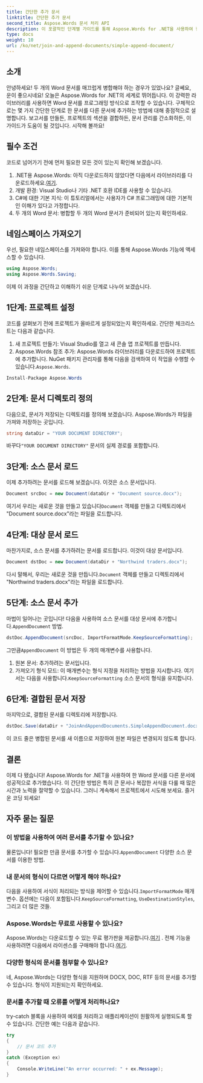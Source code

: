 ```yaml
---
title: 간단한 추가 문서
linktitle: 간단한 추가 문서
second_title: Aspose.Words 문서 처리 API
description: 이 포괄적인 단계별 가이드를 통해 Aspose.Words for .NET을 사용하여 한 Word 문서를 다른 문서에 추가하는 방법을 알아보세요.
type: docs
weight: 10
url: /ko/net/join-and-append-documents/simple-append-document/
---
```

## 소개

안녕하세요! 두 개의 Word 문서를 매끄럽게 병합해야 하는 경우가 있었나요? 글쎄요, 운이 좋으시네요! 오늘은 Aspose.Words for .NET의 세계로 뛰어듭니다. 이 강력한 라이브러리를 사용하면 Word 문서를 프로그래밍 방식으로 조작할 수 있습니다. 구체적으로는 몇 가지 간단한 단계로 한 문서를 다른 문서에 추가하는 방법에 대해 중점적으로 설명합니다. 보고서를 만들든, 프로젝트의 섹션을 결합하든, 문서 관리를 간소화하든, 이 가이드가 도움이 될 것입니다. 시작해 볼까요!

## 필수 조건

코드로 넘어가기 전에 먼저 필요한 모든 것이 있는지 확인해 보겠습니다.

1.  .NET용 Aspose.Words: 아직 다운로드하지 않았다면 다음에서 라이브러리를 다운로드하세요.[여기](https://releases.aspose.com/words/net/).
2. 개발 환경: Visual Studio나 기타 .NET 호환 IDE를 사용할 수 있습니다.
3. C#에 대한 기본 지식: 이 튜토리얼에서는 사용자가 C# 프로그래밍에 대한 기본적인 이해가 있다고 가정합니다.
4. 두 개의 Word 문서: 병합할 두 개의 Word 문서가 준비되어 있는지 확인하세요.

## 네임스페이스 가져오기

우선, 필요한 네임스페이스를 가져와야 합니다. 이를 통해 Aspose.Words 기능에 액세스할 수 있습니다.

```csharp
using Aspose.Words;
using Aspose.Words.Saving;
```

이제 이 과정을 간단하고 이해하기 쉬운 단계로 나누어 보겠습니다.

## 1단계: 프로젝트 설정

코드를 살펴보기 전에 프로젝트가 올바르게 설정되었는지 확인하세요. 간단한 체크리스트는 다음과 같습니다.

1. 새 프로젝트 만들기: Visual Studio를 열고 새 콘솔 앱 프로젝트를 만듭니다.
2.  Aspose.Words 참조 추가: Aspose.Words 라이브러리를 다운로드하여 프로젝트에 추가합니다. NuGet 패키지 관리자를 통해 다음을 검색하여 이 작업을 수행할 수 있습니다.`Aspose.Words`.

```csharp
Install-Package Aspose.Words
```

## 2단계: 문서 디렉토리 정의

다음으로, 문서가 저장되는 디렉토리를 정의해 보겠습니다. Aspose.Words가 파일을 가져와 저장하는 곳입니다.

```csharp
string dataDir = "YOUR DOCUMENT DIRECTORY";
```

 바꾸다`"YOUR DOCUMENT DIRECTORY"` 문서의 실제 경로를 포함합니다.

## 3단계: 소스 문서 로드

이제 추가하려는 문서를 로드해 보겠습니다. 이것은 소스 문서입니다.

```csharp
Document srcDoc = new Document(dataDir + "Document source.docx");
```

 여기서 우리는 새로운 것을 만들고 있습니다`Document` 객체를 만들고 디렉토리에서 "Document source.docx"라는 파일을 로드합니다.

## 4단계: 대상 문서 로드

마찬가지로, 소스 문서를 추가하려는 문서를 로드합니다. 이것이 대상 문서입니다.

```csharp
Document dstDoc = new Document(dataDir + "Northwind traders.docx");
```

 다시 말해서, 우리는 새로운 것을 만듭니다.`Document` 객체를 만들고 디렉토리에서 "Northwind traders.docx"라는 파일을 로드합니다.

## 5단계: 소스 문서 추가

 마법이 일어나는 곳입니다! 다음을 사용하여 소스 문서를 대상 문서에 추가합니다.`AppendDocument` 방법.

```csharp
dstDoc.AppendDocument(srcDoc, ImportFormatMode.KeepSourceFormatting);
```

 그만큼`AppendDocument` 이 방법은 두 개의 매개변수를 사용합니다.
1. 원본 문서: 추가하려는 문서입니다.
2.  가져오기 형식 모드: 이 매개변수는 형식 지정을 처리하는 방법을 지시합니다. 여기서는 다음을 사용합니다.`KeepSourceFormatting` 소스 문서의 형식을 유지합니다.

## 6단계: 결합된 문서 저장

마지막으로, 결합된 문서를 디렉토리에 저장합니다.

```csharp
dstDoc.Save(dataDir + "JoinAndAppendDocuments.SimpleAppendDocument.docx");
```

이 코드 줄은 병합된 문서를 새 이름으로 저장하여 원본 파일은 변경되지 않도록 합니다.

## 결론

이제 다 됐습니다! Aspose.Words for .NET을 사용하여 한 Word 문서를 다른 문서에 성공적으로 추가했습니다. 이 간단한 방법은 특히 큰 문서나 복잡한 서식을 다룰 때 많은 시간과 노력을 절약할 수 있습니다. 그러니 계속해서 프로젝트에서 시도해 보세요. 즐거운 코딩 되세요!

## 자주 묻는 질문

### 이 방법을 사용하여 여러 문서를 추가할 수 있나요?

 물론입니다! 필요한 만큼 문서를 추가할 수 있습니다.`AppendDocument` 다양한 소스 문서를 이용한 방법.

### 내 문서의 형식이 다르면 어떻게 해야 하나요?

 다음을 사용하여 서식이 처리되는 방식을 제어할 수 있습니다.`ImportFormatMode` 매개변수. 옵션에는 다음이 포함됩니다.`KeepSourceFormatting`, `UseDestinationStyles`, 그리고 더 많은 것들.

### Aspose.Words는 무료로 사용할 수 있나요?

 Aspose.Words는 다운로드할 수 있는 무료 평가판을 제공합니다.[여기](https://releases.aspose.com/) . 전체 기능을 사용하려면 다음에서 라이센스를 구매해야 합니다.[여기](https://purchase.aspose.com/buy).

### 다양한 형식의 문서를 첨부할 수 있나요?

네, Aspose.Words는 다양한 형식을 지원하며 DOCX, DOC, RTF 등의 문서를 추가할 수 있습니다. 형식이 지원되는지 확인하세요.

### 문서를 추가할 때 오류를 어떻게 처리하나요?

try-catch 블록을 사용하여 예외를 처리하고 애플리케이션이 원활하게 실행되도록 할 수 있습니다. 간단한 예는 다음과 같습니다.

```csharp
try
{
    // 문서 코드 추가
}
catch (Exception ex)
{
    Console.WriteLine("An error occurred: " + ex.Message);
}
```